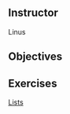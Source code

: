 ## Instructor
Linus

## Objectives

## Exercises
[Lists](https://github.com/accesscode-2-2/unit-4/blob/master/exercises/lists.md)

